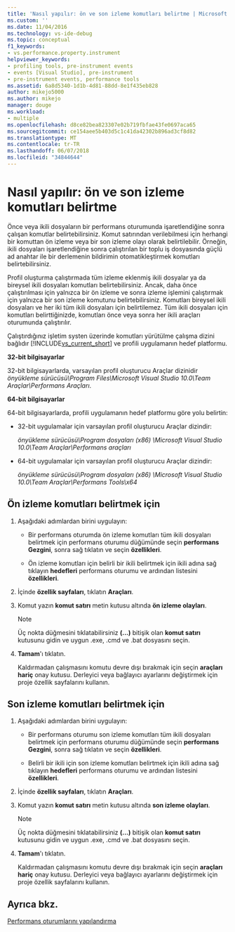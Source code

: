 ```yaml
---
title: 'Nasıl yapılır: ön ve son izleme komutları belirtme | Microsoft Docs'
ms.custom: ''
ms.date: 11/04/2016
ms.technology: vs-ide-debug
ms.topic: conceptual
f1_keywords:
- vs.performance.property.instrument
helpviewer_keywords:
- profiling tools, pre-instrument events
- events [Visual Studio], pre-instrument
- pre-instrument events, performance tools
ms.assetid: 6a8d5340-1d1b-4d81-88dd-8e1f435eb828
author: mikejo5000
ms.author: mikejo
manager: douge
ms.workload:
- multiple
ms.openlocfilehash: d8ce82bea823307e02b719fbfae43fe0697aca65
ms.sourcegitcommit: ce154aee5b403d5c1c41da42302b896ad3cf8d82
ms.translationtype: MT
ms.contentlocale: tr-TR
ms.lasthandoff: 06/07/2018
ms.locfileid: "34844644"
---
```

# <a name="how-to-specify-pre--and-post-instrument-commands"></a>Nasıl yapılır: ön ve son izleme komutları belirtme

Önce veya ikili dosyaların bir performans oturumunda işaretlendiğine sonra çalışan komutlar belirtebilirsiniz. Komut satırından verilebilmesi için herhangi bir komuttan ön izleme veya bir son izleme olayı olarak belirtilebilir. Örneğin, ikili dosyaları işaretlendiğine sonra çalıştırılan bir toplu iş dosyasında güçlü ad anahtar ile bir derlemenin bildirimin otomatikleştirmek komutları belirtebilirsiniz.

Profil oluşturma çalıştırmada tüm izleme eklenmiş ikili dosyalar ya da bireysel ikili dosyaları komutları belirtebilirsiniz. Ancak, daha önce çalıştırılması için yalnızca bir ön izleme ve sonra izleme işlemini çalıştırmak için yalnızca bir son izleme komutunu belirtebilirsiniz. Komutları bireysel ikili dosyaları ve her iki tüm ikili dosyaları için belirtilemez. Tüm ikili dosyaları için komutları belirttiğinizde, komutları önce veya sonra her ikili araçları oturumunda çalıştırılır.

Çalıştırdığınız işletim systen üzerinde komutları yürütülme çalışma dizini bağlıdır [!INCLUDE[vs_current_short](../code-quality/includes/vs_current_short_md.md)] ve profili uygulamanın hedef platformu.

 **32-bit bilgisayarlar**

32-bit bilgisayarlarda, varsayılan profil oluşturucu Araçlar dizinidir *önyükleme sürücüsü\Program Files\Microsoft Visual Studio 10.0\Team Araçlar\Performans Araçları*.

**64-bit bilgisayarlar**

64-bit bilgisayarlarda, profili uygulamanın hedef platformu göre yolu belirtin:

- 32-bit uygulamalar için varsayılan profil oluşturucu Araçlar dizindir:

     *önyükleme sürücüsü\Program dosyaları (x86) \Microsoft Visual Studio 10.0\Team Araçlar\Performans araçları*

- 64-bit uygulamalar için varsayılan profil oluşturucu Araçlar dizindir:

     *önyükleme sürücüsü\Program dosyaları (x86) \Microsoft Visual Studio 10.0\Team Araçlar\Performans Tools\x64*

## <a name="to-specify-pre-instrument-commands"></a>Ön izleme komutları belirtmek için

1. Aşağıdaki adımlardan birini uygulayın:

    - Bir performans oturumda ön izleme komutları tüm ikili dosyaları belirtmek için performans oturumu düğümünde seçin **performans Gezgini**, sonra sağ tıklatın ve seçin **özellikleri**.

    - Ön izleme komutları için belirli bir ikili belirtmek için ikili adına sağ tıklayın **hedefleri** performans oturumu ve ardından listesini **özellikleri**.

2. İçinde **özellik sayfaları**, tıklatın **Araçları**.

3. Komut yazın **komut satırı** metin kutusu altında **ön izleme olayları**.

    > [!NOTE]
    > Üç nokta düğmesini tıklatabilirsiniz **(...)**  bitişik olan **komut satırı** kutusunu gidin ve uygun .exe, .cmd ve .bat dosyasını seçin.

4. **Tamam**'ı tıklatın.

     Kaldırmadan çalışmasını komutu devre dışı bırakmak için seçin **araçları hariç** onay kutusu. Derleyici veya bağlayıcı ayarlarını değiştirmek için proje özellik sayfalarını kullanın.

## <a name="to-specify-post-instrument-commands"></a>Son izleme komutları belirtmek için

1. Aşağıdaki adımlardan birini uygulayın:

    - Bir performans oturumu son izleme komutları tüm ikili dosyaları belirtmek için performans oturumu düğümünde seçin **performans Gezgini**, sonra sağ tıklatın ve seçin **özellikleri**.

    - Belirli bir ikili için son izleme komutları belirtmek için ikili adına sağ tıklayın **hedefleri** performans oturumu ve ardından listesini **özellikleri**.

2. İçinde **özellik sayfaları**, tıklatın **Araçları**.

3. Komut yazın **komut satırı** metin kutusu altında **son izleme olayları**.

    > [!NOTE]
    > Üç nokta düğmesini tıklatabilirsiniz **(...)**  bitişik olan **komut satırı** kutusunu gidin ve uygun .exe, .cmd ve .bat dosyasını seçin.

4. **Tamam**'ı tıklatın.

     Kaldırmadan çalışmasını komutu devre dışı bırakmak için seçin **araçları hariç** onay kutusu. Derleyici veya bağlayıcı ayarlarını değiştirmek için proje özellik sayfalarını kullanın.

## <a name="see-also"></a>Ayrıca bkz.

[Performans oturumlarını yapılandırma](../profiling/configuring-performance-sessions.md)